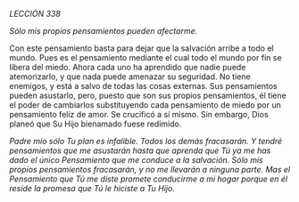 *LECCIÓN 338*

*Sólo mis propios pensamientos pueden afectarme.*

Con este pensamiento basta para dejar que la salvación arribe a todo el mundo. Pues es el pensamiento mediante el cual todo el mundo por fin se libera del miedo. Ahora cada uno ha aprendido que nadie puede atemorizarlo, y que nada puede amenazar su seguridad. No tiene enemigos, y está a salvo de todas las cosas externas. Sus pensamientos pueden asustarlo, pero, puesto que son sus propios pensamientos, él tiene el poder de cambiarlos substituyendo cada pensamiento de miedo por un pensamiento feliz de amor. Se crucificó a sí mismo. Sin embargo, Dios planeó que Su Hijo bienamado fuese redimido.

_Padre mío sólo Tu plan es infalible. Todos los demás fracasarán. Y tendré pensamientos que me asustarán hasta que aprenda que Tú ya me has dado el único Pensamiento que me conduce a la salvación. Sólo mis propios pensamientos fracasarán, y no me llevarán a ninguna parte. Mas el Pensamiento que Tú me diste promete conducirme a mi hogar porque en él reside la promesa que Tú le hiciste a Tu Hijo._